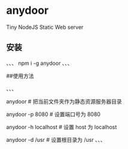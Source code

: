# anydoor
Tiny NodeJS Static Web server

## 安装

、、、
npm i -g anydoor
、、、

##使用方法

、、、

anydoor # 把当前文件夹作为静态资源服务器目录

anydoor -p 8080 # 设置端口号为 8080

anydoor -h localhost # 设置 host 为 localhost

anydoor -d /usr # 设置根目录为 /usr
、、、
